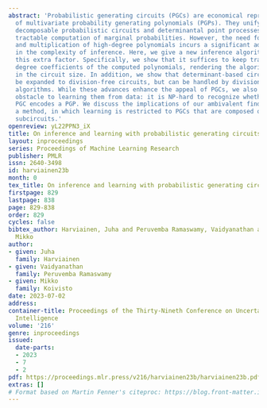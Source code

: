```yaml
---
abstract: 'Probabilistic generating circuits (PGCs) are economical representations
  of multivariate probability generating polynomials (PGPs). They unify and extend
  decomposable probabilistic circuits and determinantal point processes, admitting
  tractable computation of marginal probabilities. However, the need for addition
  and multiplication of high-degree polynomials incurs a significant additional factor
  in the complexity of inference. Here, we give a new inference algorithm that eliminates
  this extra factor. Specifically, we show that it suffices to keep track of the highest
  degree coefficients of the computed polynomials, rendering the algorithm linear
  in the circuit size. In addition, we show that determinant-based circuits need not
  be expanded to division-free circuits, but can be handled by division-based fast
  algorithms. While these advances enhance the appeal of PGCs, we also discover an
  obstacle to learning them from data: it is NP-hard to recognize whether a given
  PGC encodes a PGP. We discuss the implications of our ambivalent findings and sketch
  a method, in which learning is restricted to PGCs that are composed of moderate-size
  subcircuits.'
openreview: yL22PPN3_iX
title: On inference and learning with probabilistic generating circuits
layout: inproceedings
series: Proceedings of Machine Learning Research
publisher: PMLR
issn: 2640-3498
id: harviainen23b
month: 0
tex_title: On inference and learning with probabilistic generating circuits
firstpage: 829
lastpage: 838
page: 829-838
order: 829
cycles: false
bibtex_author: Harviainen, Juha and Peruvemba Ramaswamy, Vaidyanathan and Koivisto,
  Mikko
author:
- given: Juha
  family: Harviainen
- given: Vaidyanathan
  family: Peruvemba Ramaswamy
- given: Mikko
  family: Koivisto
date: 2023-07-02
address:
container-title: Proceedings of the Thirty-Nineth Conference on Uncertainty in Artificial
  Intelligence
volume: '216'
genre: inproceedings
issued:
  date-parts:
  - 2023
  - 7
  - 2
pdf: https://proceedings.mlr.press/v216/harviainen23b/harviainen23b.pdf
extras: []
# Format based on Martin Fenner's citeproc: https://blog.front-matter.io/posts/citeproc-yaml-for-bibliographies/
---
```

